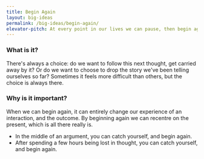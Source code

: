 ```yaml
---
title: Begin Again
layout: big-ideas
permalink: /big-ideas/begin-again/
elevator-pitch: At every point in our lives we can pause, then begin again, with a fresh, open-hearted, perspective.
---
```


### What is it?

There's always a choice: do we want to follow this next thought, get carried away by it? Or do we want to choose to drop the story we've been telling ourselves so far? Sometimes it feels more difficult than others, but the choice is always there.

### Why is it important?

When we can begin again, it can entirely change our experience of an interaction, and the outcome. By beginning again we can recentre on the present, which is all there really is.

- In the middle of an argument, you can catch yourself, and begin again.
- After spending a few hours being lost in thought, you can catch yourself, and begin again.